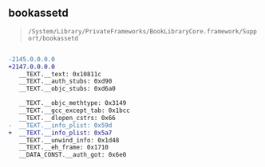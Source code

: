 ## bookassetd

> `/System/Library/PrivateFrameworks/BookLibraryCore.framework/Support/bookassetd`

```diff

-2145.0.0.0.0
+2147.0.0.0.0
   __TEXT.__text: 0x10811c
   __TEXT.__auth_stubs: 0xd90
   __TEXT.__objc_stubs: 0xd6a0

   __TEXT.__objc_methtype: 0x3149
   __TEXT.__gcc_except_tab: 0x1bcc
   __TEXT.__dlopen_cstrs: 0x66
-  __TEXT.__info_plist: 0x59d
+  __TEXT.__info_plist: 0x5a7
   __TEXT.__unwind_info: 0x1d48
   __TEXT.__eh_frame: 0x1710
   __DATA_CONST.__auth_got: 0x6e0

```
